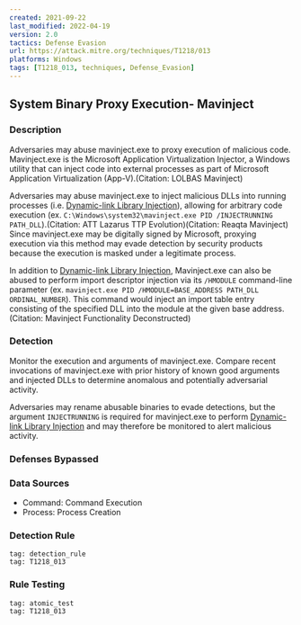 ```yaml
---
created: 2021-09-22
last_modified: 2022-04-19
version: 2.0
tactics: Defense Evasion
url: https://attack.mitre.org/techniques/T1218/013
platforms: Windows
tags: [T1218_013, techniques, Defense_Evasion]
---
```


## System Binary Proxy Execution- Mavinject

### Description

Adversaries may abuse mavinject.exe to proxy execution of malicious code. Mavinject.exe is the Microsoft Application Virtualization Injector, a Windows utility that can inject code into external processes as part of Microsoft Application Virtualization (App-V).(Citation: LOLBAS Mavinject)

Adversaries may abuse mavinject.exe to inject malicious DLLs into running processes (i.e. [Dynamic-link Library Injection](https://attack.mitre.org/techniques/T1055/001)), allowing for arbitrary code execution (ex. <code>C:\Windows\system32\mavinject.exe PID /INJECTRUNNING PATH_DLL</code>).(Citation: ATT Lazarus TTP Evolution)(Citation: Reaqta Mavinject) Since mavinject.exe may be digitally signed by Microsoft, proxying execution via this method may evade detection by security products because the execution is masked under a legitimate process. 

In addition to [Dynamic-link Library Injection](https://attack.mitre.org/techniques/T1055/001), Mavinject.exe can also be abused to perform import descriptor injection via its  <code>/HMODULE</code> command-line parameter (ex. <code>mavinject.exe PID /HMODULE=BASE_ADDRESS PATH_DLL ORDINAL_NUMBER</code>). This command would inject an import table entry consisting of the specified DLL into the module at the given base address.(Citation: Mavinject Functionality Deconstructed)

### Detection

Monitor the execution and arguments of mavinject.exe. Compare recent invocations of mavinject.exe with prior history of known good arguments and injected DLLs to determine anomalous and potentially adversarial activity.

Adversaries may rename abusable binaries to evade detections, but the argument <code>INJECTRUNNING</code> is required for mavinject.exe to perform [Dynamic-link Library Injection](https://attack.mitre.org/techniques/T1055/001) and may therefore be monitored to alert malicious activity.

### Defenses Bypassed



### Data Sources

  - Command: Command Execution
  -  Process: Process Creation
### Detection Rule

```query
tag: detection_rule
tag: T1218_013
```

### Rule Testing

```query
tag: atomic_test
tag: T1218_013
```
